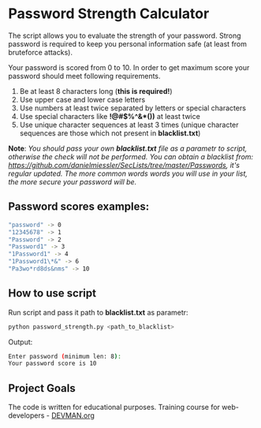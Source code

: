# Password Strength Calculator

The script allows you to evaluate the strength of your password. Strong password is required to keep you personal information safe (at least from bruteforce attacks).

Your password is scored from 0 to 10. In order to get maximum score your password should meet following requirements.

1) Be at least 8 characters long (**this is required!**)
2) Use upper case and lower case letters
3) Use numbers at least twice separated by letters or special characters
4) Use special characters like **!@#$%^&\*())** at least twice
5) Use unique character sequences at least 3 times (unique character sequences are those which not present in **blacklist.txt**)

**Note**: _You should pass your own **blacklist.txt** file as a parametr to script, otherwise the check will not be performed. You can obtain a blacklist from: https://github.com/danielmiessler/SecLists/tree/master/Passwords, it's regular updated. The more common words words you will use in your list, the more secure your password will be._


## Password scores examples:

```bash
"password" -> 0
"12345678" -> 1
"Password" -> 2
"Password1" -> 3
"1Password1" -> 4
"1Password1\*&" -> 6
"Pa3wo*rd8ds&nms" -> 10
```

## How to use script

Run script and pass it path to **blacklist.txt** as parametr:

```bash
python password_strength.py <path_to_blacklist>
```

Output:

```bash
Enter password (minimum len: 8):
Your password score is 10
```

## Project Goals

The code is written for educational purposes. Training course for web-developers - [DEVMAN.org](https://devman.org)
